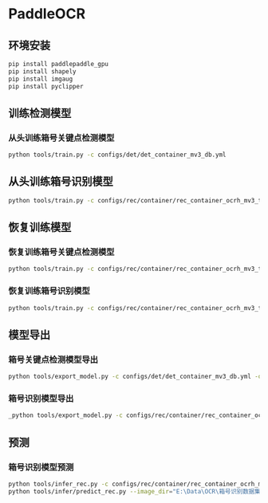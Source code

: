 # PaddleOCR 

## 环境安装

```bash
pip install paddlepaddle_gpu
pip install shapely
pip install imgaug
pip install pyclipper
```

## 训练检测模型

### 从头训练箱号关键点检测模型

```bash
python tools/train.py -c configs/det/det_container_mv3_db.yml
```

## 从头训练箱号识别模型
```bash
python tools/train.py -c configs/rec/container/rec_container_ocrh_mv3_tps_bilstm_ctc.yml
```

## 恢复训练模型
### 恢复训练箱号关键点检测模型

```bash
python tools/train.py -c configs/rec/container/rec_container_ocrh_mv3_tps_bilstm_ctc.yml -o Global.checkpoints=
```

### 恢复训练箱号识别模型
```bash
python tools/train.py -c configs/rec/container/rec_container_ocrh_mv3_tps_bilstm_ctc.yml -o Global.pretrained_model=output/rec/mv3_tps_bilstm_ctc/latest
```

## 模型导出

### 箱号关键点检测模型导出

```bash
python tools/export_model.py -c configs/det/det_container_mv3_db.yml -o Global.pretrained_model="E:\Models\Paddle2.3\db箱号字符检测模型\2021-12-07-train/latest" Global.save_inference_dir="models/det_db_inference/2021-12-07"
```

### 箱号识别模型导出

```bash
_python tools/export_model.py -c configs/rec/container/rec_container_ocrh_mv3_tps_bilstm_ctc.yml -o Global.pretrained_model="output/rec/mv3_tps_bilstm_ctc/latest" Global.save_inference_dir="models/rec_inference/2021-12-07"_ 
```



## 预测


### 箱号识别模型预测

```bash
python tools/infer_rec.py -c configs/rec/container/rec_container_ocrh_mv3_tps_bilstm_ctc.yml -o Global.pretrained_model="output/rec/mv3_tps_bilstm_ctc/best_accuracy" Global.load_static_weights=false Global.infer_img=E:\Data\OCR\箱号识别数据集\OCRH\2020-03-22\train\A_160326111435_0_f04907a6-5722-11ec-bcc2-309c23add11a.jpg
python tools/infer/predict_rec.py --image_dir="E:\Data\OCR\箱号识别数据集\OCRH\2020-03-22\train\A_160326111435_0_f04907a6-5722-11ec-bcc2-309c23add11a.jpg" --rec_model_dir="models/rec_inference/2021-12-07" --rec_image_shape="3, 32, 400" --rec_char_type="ch" --rec_char_dict_path="ppocr/utils/containert.txt"
```


